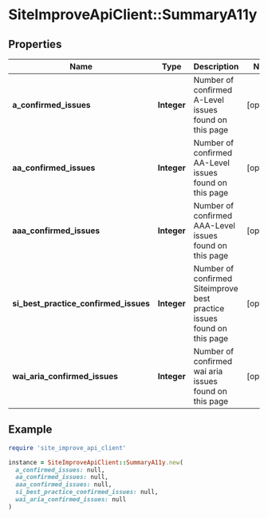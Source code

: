 # SiteImproveApiClient::SummaryA11y

## Properties

| Name | Type | Description | Notes |
| ---- | ---- | ----------- | ----- |
| **a_confirmed_issues** | **Integer** | Number of confirmed A-Level issues found on this page | [optional] |
| **aa_confirmed_issues** | **Integer** | Number of confirmed AA-Level issues found on this page | [optional] |
| **aaa_confirmed_issues** | **Integer** | Number of confirmed AAA-Level issues found on this page | [optional] |
| **si_best_practice_confirmed_issues** | **Integer** | Number of confirmed Siteimprove best practice issues found on this page | [optional] |
| **wai_aria_confirmed_issues** | **Integer** | Number of confirmed wai aria issues found on this page   | [optional] |

## Example

```ruby
require 'site_improve_api_client'

instance = SiteImproveApiClient::SummaryA11y.new(
  a_confirmed_issues: null,
  aa_confirmed_issues: null,
  aaa_confirmed_issues: null,
  si_best_practice_confirmed_issues: null,
  wai_aria_confirmed_issues: null
)
```

